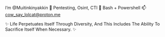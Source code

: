 I’m @Muitinkinyakkin
👻 Pentesting, Osint, CTI
🌱 Bash + Powershell
📫 cow_say_lolcat@proton.me

✨ Life Perpetuates Itself Through Diversity, And This Includes The Ability To Sacrifice Itself When Necessary. ✨

